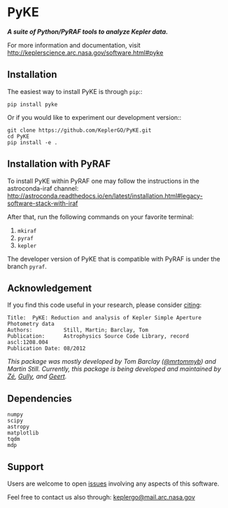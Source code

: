 # PyKE
***A suite of Python/PyRAF tools to analyze Kepler data.***

For more information and documentation,
visit http://keplerscience.arc.nasa.gov/software.html#pyke


## Installation

The easiest way to install PyKE is through ``pip``::

    pip install pyke

Or if you would like to experiment our development version::

    git clone https://github.com/KeplerGO/PyKE.git
    cd PyKE
    pip install -e .


## Installation with PyRAF

To install PyKE within PyRAF one may follow the instructions in the astroconda-iraf channel:
http://astroconda.readthedocs.io/en/latest/installation.html#legacy-software-stack-with-iraf

After that, run the following commands on your favorite terminal:

1. ``mkiraf``
2. ``pyraf``
3. ``kepler``

The developer version of PyKE that is compatible with PyRAF is under the branch ``pyraf``.


## Acknowledgement
If you find this code useful in your research, please consider [citing](http://adsabs.harvard.edu/abs/2012ascl.soft08004S):

```
Title:	PyKE: Reduction and analysis of Kepler Simple Aperture Photometry data
Authors:          Still, Martin; Barclay, Tom
Publication:      Astrophysics Source Code Library, record ascl:1208.004
Publication Date: 08/2012
```

*This package was mostly developed by Tom Barclay ([@mrtommyb](http://www.github.com/mrtommyb)) and Martin Still.
Currently, this package is being developed and maintained by [Zé](http://www.github.com/mirca), [Gully](http://www.github.com/gully), and [Geert](http://www.github.com/barentsen).*


## Dependencies
```
numpy
scipy
astropy
matplotlib
tqdm
mdp
```

## Support
Users are welcome to open [issues](https://github.com/KeplerGO/PyKE/issues) involving any aspects of this software.

Feel free to contact us also through: keplergo@mail.arc.nasa.gov
